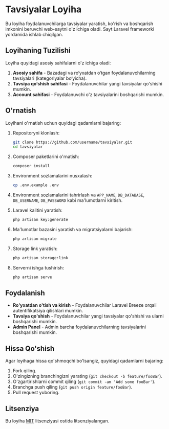 # Tavsiyalar Loyiha

Bu loyiha foydalanuvchilarga tavsiyalar yaratish, ko'rish va boshqarish imkonini beruvchi web-saytni o'z ichiga oladi. Sayt Laravel frameworki yordamida ishlab chiqilgan.

## Loyihaning Tuzilishi

Loyiha quyidagi asosiy sahifalarni o'z ichiga oladi:
1. **Asosiy sahifa** - Bazadagi va ro‘yxatdan o‘tgan foydalanuvchilarning tavsiyalari (kategoriyalar bo‘yicha).
2. **Tavsiya qo‘shish sahifasi** - Foydalanuvchilar yangi tavsiyalar qo'shishi mumkin.
3. **Account sahifasi** - Foydalanuvchi o'z tavsiyalarini boshqarishi mumkin.

## O'rnatish

Loyihani o'rnatish uchun quyidagi qadamlarni bajaring:

1. Repositoryni klonlash:
    ```sh
    git clone https://github.com/username/tavsiyalar.git
    cd tavsiyalar
    ```

2. Composer paketlarini o'rnatish:
    ```sh
    composer install
    ```

3. Environment sozlamalarini nusxalash:
    ```sh
    cp .env.example .env
    ```

4. Environment sozlamalarini tahrirlash va `APP_NAME`, `DB_DATABASE`, `DB_USERNAME`, `DB_PASSWORD` kabi ma'lumotlarni kiritish.

5. Laravel kalitini yaratish:
    ```sh
    php artisan key:generate
    ```

6. Ma'lumotlar bazasini yaratish va migratsiyalarni bajarish:
    ```sh
    php artisan migrate
    ```

7. Storage link yaratish:
    ```sh
    php artisan storage:link
    ```

8. Serverni ishga tushirish:
    ```sh
    php artisan serve
    ```

## Foydalanish

- **Ro'yxatdan o'tish va kirish** - Foydalanuvchilar Laravel Breeze orqali autentifikatsiya qilishlari mumkin.
- **Tavsiya qo'shish** - Foydalanuvchilar yangi tavsiyalar qo'shishi va ularni boshqarishi mumkin.
- **Admin Panel** - Admin barcha foydalanuvchilarning tavsiyalarini boshqarishi mumkin.

## Hissa Qo'shish

Agar loyihaga hissa qo'shmoqchi bo'lsangiz, quyidagi qadamlarni bajaring:

1. Fork qiling.
2. O'zingizning branchingizni yarating (`git checkout -b feature/fooBar`).
3. O'zgartirishlarni commit qiling (`git commit -am 'Add some fooBar'`).
4. Branchga push qiling (`git push origin feature/fooBar`).
5. Pull request yuboring.

## Litsenziya

Bu loyiha [MIT](LICENSE) litsenziyasi ostida litsenziyalangan.
